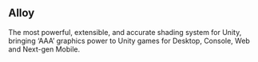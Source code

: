 ## Alloy

The most powerful, extensible, and accurate shading system for Unity, bringing ‘AAA’ graphics power to Unity games for Desktop, Console, Web and Next-gen Mobile.
